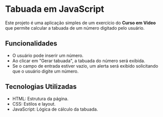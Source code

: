 # Tabuada em JavaScript

Este projeto é uma aplicação simples de um exercício do **Curso em Vídeo** que permite calcular a tabuada de um número digitado pelo usuário.

## Funcionalidades

- O usuário pode inserir um número.
- Ao clicar em "Gerar tabuada", a tabuada do número será exibida.
- Se o campo de entrada estiver vazio, um alerta será exibido solicitando que o usuário digite um número.

## Tecnologias Utilizadas

- HTML: Estrutura da página.
- CSS: Estilos e layout.
- JavaScript: Lógica de cálculo da tabuada.
